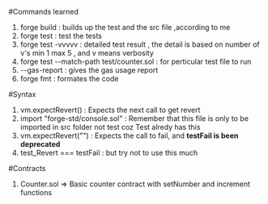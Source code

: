#Commands learned 
1. forge build           : builds up the test and the src file ,according to me 
2. forge test            : test the tests 
3. forge test -vvvvv     : detailed test result , the detail is based on number of v's min 1 max 5 , and v means verbosity
4. forge test --match-path test/counter.sol  : for perticular test file to run 
5. --gas-report          : gives the gas usage report 
6. forge fmt             : formates the code 


#Syntax
1. vm.expectRevert()     : Expects the next call to get revert
2. import "forge-std/console.sol" : Remember that this file is only to be imported in src folder not test coz Test alredy has this 
3. vm.expectRevert("")   : Expects the call to fail, and **testFail is been deprecated**
4. test_Revert ===  testFail : but try not to use this much 


#Contracts 
1. Counter.sol => Basic counter contract with setNumber and increment functions 
